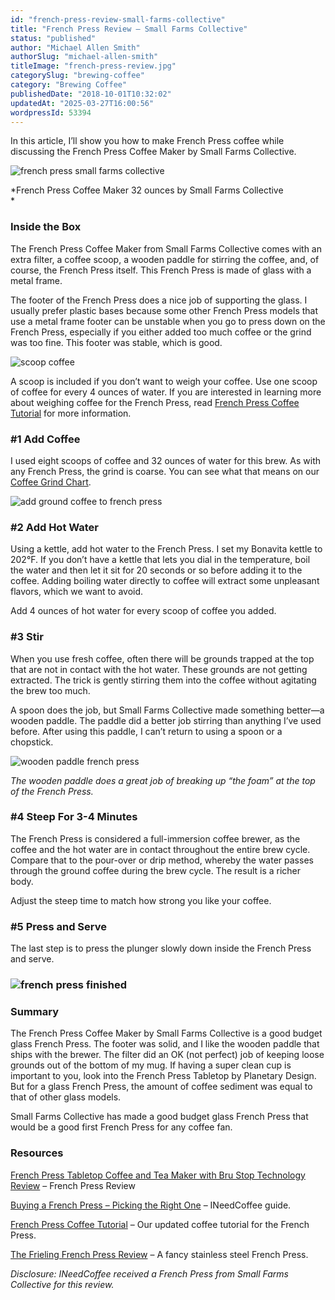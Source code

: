 ```yaml
---
id: "french-press-review-small-farms-collective"
title: "French Press Review – Small Farms Collective"
status: "published"
author: "Michael Allen Smith"
authorSlug: "michael-allen-smith"
titleImage: "french-press-review.jpg"
categorySlug: "brewing-coffee"
category: "Brewing Coffee"
publishedDate: "2018-10-01T10:32:02"
updatedAt: "2025-03-27T16:00:56"
wordpressId: 53394
---
```


In this article, I’ll show you how to make French Press coffee while discussing the French Press Coffee Maker by Small Farms Collective.

![french press small farms collective](small-farms-french-press.jpg)

*French Press Coffee Maker 32 ounces by Small Farms Collective  
*

### Inside the Box

The French Press Coffee Maker from Small Farms Collective comes with an extra filter, a coffee scoop, a wooden paddle for stirring the coffee, and, of course, the French Press itself. This French Press is made of glass with a metal frame.

The footer of the French Press does a nice job of supporting the glass. I usually prefer plastic bases because some other French Press models that use a metal frame footer can be unstable when you go to press down on the French Press, especially if you either added too much coffee or the grind was too fine. This footer was stable, which is good.

![scoop coffee](scoop-coffee.jpg)

A scoop is included if you don’t want to weigh your coffee. Use one scoop of coffee for every 4 ounces of water. If you are interested in learning more about weighing coffee for the French Press, read [French Press Coffee Tutorial](/press-pot-tutorial/) for more information.

### #1 Add Coffee

I used eight scoops of coffee and 32 ounces of water for this brew. As with any French Press, the grind is coarse. You can see what that means on our [Coffee Grind Chart](/coffee-grind-chart/).

![add ground coffee to french press](french-press-add-coffee.jpg)

### #2 Add Hot Water

Using a kettle, add hot water to the French Press. I set my Bonavita kettle to 202°F. If you don’t have a kettle that lets you dial in the temperature, boil the water and then let it sit for 20 seconds or so before adding it to the coffee. Adding boiling water directly to coffee will extract some unpleasant flavors, which we want to avoid.

Add 4 ounces of hot water for every scoop of coffee you added.

### #3 Stir

When you use fresh coffee, often there will be grounds trapped at the top that are not in contact with the hot water. These grounds are not getting extracted. The trick is gently stirring them into the coffee without agitating the brew too much.

A spoon does the job, but Small Farms Collective made something better—a wooden paddle. The paddle did a better job stirring than anything I’ve used before. After using this paddle, I can’t return to using a spoon or a chopstick.

![wooden paddle french press](stir-french-press.jpg)

*The wooden paddle does a great job of breaking up “the foam” at the top of the French Press.*

### #4 Steep For 3-4 Minutes

The French Press is considered a full-immersion coffee brewer, as the coffee and the hot water are in contact throughout the entire brew cycle. Compare that to the pour-over or drip method, whereby the water passes through the ground coffee during the brew cycle. The result is a richer body.

Adjust the steep time to match how strong you like your coffee.

### #5 Press and Serve

The last step is to press the plunger slowly down inside the French Press and serve.

### ![french press finished](french-press-finished.jpg)

### Summary

The French Press Coffee Maker by Small Farms Collective is a good budget glass French Press. The footer was solid, and I like the wooden paddle that ships with the brewer. The filter did an OK (not perfect) job of keeping loose grounds out of the bottom of my mug. If having a super clean cup is important to you, look into the French Press Tabletop by Planetary Design. But for a glass French Press, the amount of coffee sediment was equal to that of other glass models.

Small Farms Collective has made a good budget glass French Press that would be a good first French Press for any coffee fan.

### Resources

[French Press Tabletop Coffee and Tea Maker with Bru Stop Technology Review](/table-top-press-pot-review/) – French Press Review

[Buying a French Press – Picking the Right One](/buying-a-french-press-picking-the-right-one/) – INeedCoffee guide.

[French Press Coffee Tutorial](/press-pot-tutorial/) – Our updated coffee tutorial for the French Press.

[The Frieling French Press Review](/the-frieling-french-press/) – A fancy stainless steel French Press.

*Disclosure: INeedCoffee received a French Press from Small Farms Collective for this review.*
